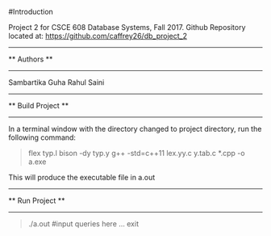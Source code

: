 #Introduction

Project 2 for CSCE 608 Database Systems, Fall 2017.
Github Repository located at: https://github.com/caffrey26/db_project_2

*************************
** Authors             **
*************************
Sambartika Guha 
Rahul Saini


*************************
** Build Project       **
*************************
In a terminal window with the directory changed to project directory, run the following command:
> flex typ.l
> bison -dy typ.y
> g++ -std=c++11 lex.yy.c y.tab.c *.cpp -o a.exe

This will produce the executable file in a.out


*************************
** Run Project         **
*************************

> ./a.out
> #input queries here ...
> exit
